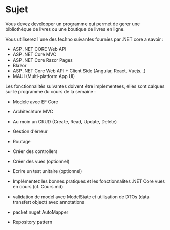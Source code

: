 # Sujet

Vous devez developper un programme qui permet de gerer une bibliothèque de livres ou une boutique de livres en ligne.

Vous utiliserez l'une des techno suivantes fournies par .NET core a savoir :

- ASP .NET CORE Web API
- ASP .NET Core MVC
- ASP .NET Core Razor Pages
- Blazor
- ASP .NET Core Web API + Client Side (Angular, React, Vuejs...)
- MAUI (Multi-platform App UI)

Les fonctionnalités suivantes doivent être implementees, elles sont calques sur le programme du cours de la semaine : 

- Modele avec EF Core 
- Architechture MVC
- Au moin un CRUD (Create, Read, Update, Delete)
- Gestion d'érreur 
- Routage
- Créer des controllers
- Créer des vues (optionnel)
- Ecrire un test unitaire (optionnel) 

- Implémentez les bonnes pratiques et les fonctionnalites .NET Core vues en cours (cf. Cours.md)


- validation de model avec ModelState et utilisation de DTOs (data transfert object) avec annotations 
- packet nuget AutoMapper  
- Repository pattern